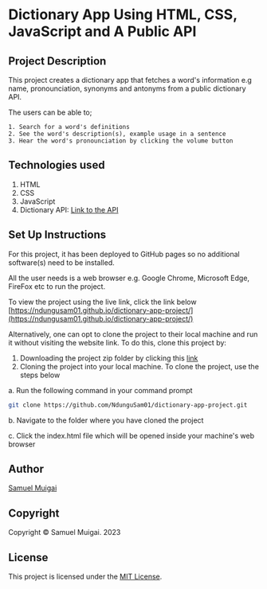 # Dictionary App Using HTML, CSS, JavaScript and A Public API 

## Project Description

This project creates a dictionary app that fetches a word's information e.g name, pronounciation, synonyms and antonyms from a public dictionary API.

The users can be able to;           

    1. Search for a word's definitions  
    2. See the word's description(s), example usage in a sentence   
    3. Hear the word's pronounciation by clicking the volume button

## Technologies used
1. HTML
2. CSS
3. JavaScript
4. Dictionary API: [Link to the API](https://api.dictionaryapi.dev/api/v2/entries/en/visit) 

## Set Up Instructions

For this project, it has been deployed to GitHub pages so no additional software(s) need to be installed.

All the user needs is a web browser e.g. Google Chrome, Microsoft Edge, FireFox etc to run the project.

To view the project using the live link, click the link below
[https://ndungusam01.github.io/dictionary-app-project/](https://ndungusam01.github.io/dictionary-app-project/)

Alternatively, one can opt to clone the project to their local machine and run it without visiting the website link. To do this, clone this project by:

1. Downloading the project zip folder by clicking this [link](https://api.dictionaryapi.dev/api/v2/entries/en/visit)
2. Cloning the project into your local machine. To clone the project, use the steps below

a. Run the following command in your command prompt

```bash
git clone https://github.com/NdunguSam01/dictionary-app-project.git
```
b. Navigate to the folder where you have cloned the project

c. Click the index.html file which will be opened inside your machine's web browser

## Author
[Samuel Muigai](https://github.com/NdunguSam01)

## Copyright

Copyright &copy; Samuel Muigai. 2023

## License

This project is licensed under the [MIT License](LICENSE).
